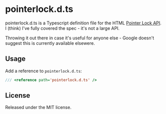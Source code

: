 # pointerlock.d.ts

pointerlock.d.ts is a Typescript definition file for the HTML [Pointer Lock API][spec]. I (think) I've fully covered the spec - it's not a large API.

Throwing it out there in case it's useful for anyone else - Google doesn't suggest this is currently available elsewere.

## Usage

Add a reference to `pointerlock.d.ts`:

```ts
/// <reference path='pointerlock.d.ts' />
```

## License

Released under the MIT license.

[spec]: http://www.w3.org/TR/pointerlock/
